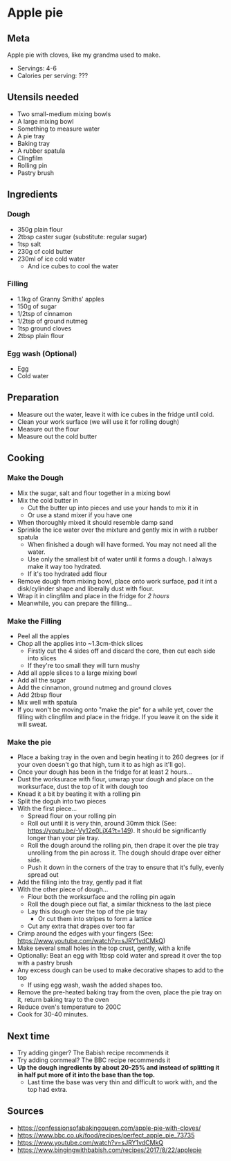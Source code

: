 # Apple pie

## Meta

Apple pie with cloves, like my grandma used to make.

* Servings: 4-6
* Calories per serving: ???

## Utensils needed

* Two small-medium mixing bowls
* A large mixing bowl
* Something to measure water
* A pie tray
* Baking tray
* A rubber spatula
* Clingfilm
* Rolling pin
* Pastry brush

## Ingredients

### Dough

* 350g plain flour
* 2tbsp caster sugar (substitute: regular sugar)
* 1tsp salt
* 230g of cold butter
* 230ml of ice cold water
  * And ice cubes to cool the water

### Filling

* 1.1kg of Granny Smiths' apples
* 150g of sugar
* 1/2tsp of cinnamon
* 1/2tsp of ground nutmeg
* 1tsp ground cloves
* 2tbsp plain flour

### Egg wash (Optional)

* Egg
* Cold water

## Preparation

* Measure out the water, leave it with ice cubes in the fridge until cold.
* Clean your work surface (we will use it for rolling dough)
* Measure out the flour
* Measure out the cold butter

## Cooking

### Make the Dough

* Mix the sugar, salt and flour together in a mixing bowl
* Mix the cold butter in
  * Cut the butter up into pieces and use your hands to mix it in
  * Or use a stand mixer if you have one
* When thoroughly mixed it should resemble damp sand
* Sprinkle the ice water over the mixture and gently mix in with a rubber spatula
  * When finished a dough will have formed. You may not need all the water.
  * Use only the smallest bit of water until it forms a dough. I always make it way too hydrated.
  * If it's too hydrated add flour
* Remove dough from mixing bowl, place onto work surface, pad it int a disk/cylinder shape and liberally dust with flour.
* Wrap it in clingfilm and place in the fridge for *2 hours*
* Meanwhile, you can prepare the filling...

### Make the Filling

* Peel all the apples
* Chop all the applies into ~1.3cm-thick slices
  * Firstly cut the 4 sides off and discard the core, then cut each side into slices
  * If they're too small they will turn mushy
* Add all apple slices to a large mixing bowl
* Add all the sugar
* Add the cinnamon, ground nutmeg and ground cloves
* Add 2tbsp flour
* Mix well with spatula
* If you won't be moving onto "make the pie" for a while yet, cover the filling with clingfilm and place in the fridge. If you leave it on the side it will sweat.

### Make the pie

* Place a baking tray in the oven and begin heating it to 260 degrees (or if your oven doesn't go that high, turn it to as high as it'll go).
* Once your dough has been in the fridge for at least 2 hours...
* Dust the worksurace with flour, unwrap your dough and place on the worksurface, dust the top of it with dough too
* Knead it a bit by beating it with a rolling pin
* Split the doguh into two pieces
* With the first piece...
  * Spread flour on your rolling pin
  * Roll out until it is very thin, around 30mm thick (See: https://youtu.be/-Vy12e0LjX4?t=149). It should be significantly longer than your pie tray.
  * Roll the dough around the rolling pin, then drape it over the pie tray unrolling from the pin across it. The dough should drape over either side.
  * Push it down in the corners of the tray to ensure that it's fully, evenly spread out
* Add the filling into the tray, gently pad it flat
* With the other piece of dough...
  * Flour both the worksurface and the rolling pin again
  * Roll the dough piece out flat, a similar thickness to the last piece
  * Lay this dough over the top of the pie tray
    * Or cut them into stripes to form a lattice
  * Cut any extra that drapes over too far
* Crimp around the edges with your fingers (See: https://www.youtube.com/watch?v=sJRY1vdCMkQ)
* Make several small holes in the top crust, gently, with a knife
* Optionally: Beat an egg with 1tbsp cold water and spread it over the top with a pastry brush
* Any excess dough can be used to make decorative shapes to add to the top
  * If using egg wash, wash the added shapes too.
* Remove the pre-heated baking tray from the oven, place the pie tray on it, return baking tray to the oven
* Reduce oven's temperature to 200C
* Cook for 30-40 minutes.

## Next time

* Try adding ginger? The Babish recipe recommends it
* Try adding cornmeal? The BBC recipe recommends it
* **Up the dough ingredients by about 20-25% and instead of splitting it in half put more of it into the base than the top.**
  * Last time the base was very thin and difficult to work with, and the top had extra.

## Sources

* https://confessionsofabakingqueen.com/apple-pie-with-cloves/
* https://www.bbc.co.uk/food/recipes/perfect_apple_pie_73735
* https://www.youtube.com/watch?v=sJRY1vdCMkQ
* https://www.bingingwithbabish.com/recipes/2017/8/22/applepie
